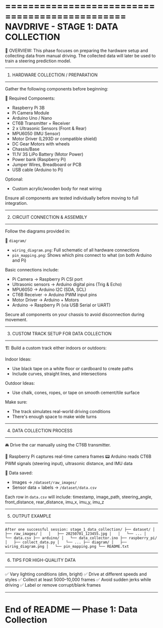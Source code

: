 
===============================================
NAVDRIVE - STAGE 1: DATA COLLECTION
===============================================

📍 OVERVIEW:
This phase focuses on preparing the hardware setup and collecting data from manual driving. The collected data will later be used to train a steering prediction model.

-----------------------------------------------
1. HARDWARE COLLECTION / PREPARATION
-----------------------------------------------

Gather the following components before beginning:

🔌 Required Components:
- Raspberry Pi 3B
- Pi Camera Module
- Arduino Uno / Nano
- CT6B Transmitter + Receiver
- 2 x Ultrasonic Sensors (Front & Rear)
- MPU6050 (IMU Sensor)
- Motor Driver (L293D or compatible shield)
- DC Gear Motors with wheels
- Chassis/Base
- 11.1V 3S LiPo Battery (Motor Power)
- Power bank (Raspberry Pi)
- Jumper Wires, Breadboard or PCB
- USB cable (Arduino to Pi)

Optional:
- Custom acrylic/wooden body for neat wiring

Ensure all components are tested individually before moving to full integration.

-----------------------------------------------
2. CIRCUIT CONNECTION & ASSEMBLY
-----------------------------------------------

Follow the diagrams provided in:

📁 `diagram/`

- `wiring_diagram.png`: Full schematic of all hardware connections
- `pin_mapping.png`: Shows which pins connect to what (on both Arduino and Pi)

Basic connections include:
- Pi Camera → Raspberry Pi CSI port
- Ultrasonic sensors → Arduino digital pins (Trig & Echo)
- MPU6050 → Arduino I2C (SDA, SCL)
- CT6B Receiver → Arduino PWM input pins
- Motor Driver → Arduino + Motors
- Arduino → Raspberry Pi (via USB Serial or UART)

Secure all components on your chassis to avoid disconnection during movement.

-----------------------------------------------
3. CUSTOM TRACK SETUP FOR DATA COLLECTION
-----------------------------------------------

🏗️ Build a custom track either indoors or outdoors:

Indoor Ideas:
- Use black tape on a white floor or cardboard to create paths
- Include curves, straight lines, and intersections

Outdoor Ideas:
- Use chalk, cones, ropes, or tape on smooth cement/tile surface

Make sure:
- The track simulates real-world driving conditions
- There's enough space to make wide turns

-----------------------------------------------
4. DATA COLLECTION PROCESS
-----------------------------------------------

🚘 Drive the car manually using the CT6B transmitter.

📸 Raspberry Pi captures real-time camera frames
📟 Arduino reads CT6B PWM signals (steering input), ultrasonic distance, and IMU data

📁 Data saved:
- Images → `/dataset/raw_images/`
- Sensor data + labels → `/dataset/data.csv`

Each row in `data.csv` will include:
timestamp, image_path, steering_angle, front_distance, rear_distance, imu_x, imu_y, imu_z

-----------------------------------------------
5. OUTPUT EXAMPLE
-----------------------------------------------

``After one successful session:
stage_1_data_collection/
├── dataset/
│   ├── raw_images/
│   │   ├── 20250701_123455.jpg
│   │   └── ...
│   └── data.csv
├── arduino/
│   └── data_collector.ino
├── raspberry_pi/
│   ├── collect_data.py
│   └── ...
├── diagram/
│   ├── wiring_diagram.png
│   └── pin_mapping.png
└── README.txt``

-----------------------------------------------
6. TIPS FOR HIGH-QUALITY DATA
-----------------------------------------------

✅ Vary lighting conditions (dim, bright)
✅ Drive at different speeds and styles
✅ Collect at least 5000–10,000 frames
✅ Avoid sudden jerks while driving
✅ Label or remove corrupt/blank frames

-----------------------------------------------
End of README — Phase 1: Data Collection
===============================================
